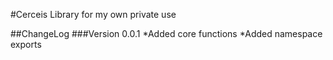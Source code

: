 #Cerceis Library for my own private use

##ChangeLog
###Version 0.0.1
    *Added core functions
    *Added namespace exports

